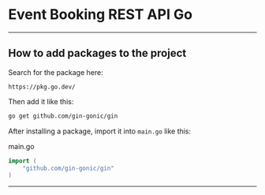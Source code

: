 # Event Booking REST API Go
_______________________________________________________________________________
## How to add packages to the project

Search for the package here:
```
https://pkg.go.dev/
```

Then add it like this:
```sh
go get github.com/gin-gonic/gin
```

After installing a package, 
import it into `main.go` like this:

main.go
```go
import (
    "github.com/gin-gonic/gin"
)
```

_______________________________________________________________________________

